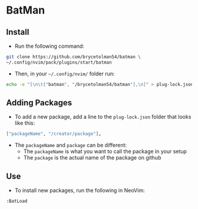 # BatMan

## Install

- Run the following command:

```sh
git clone https://github.com/brycetolman54/batman \
~/.config/nvim/pack/plugins/start/batman
```

- Then, in your `~/.config/nvim/` folder run:

```sh
echo -e "[\n\t["batman", "/brycetolman54/batman"],\n]" > plug-lock.json
```

## Adding Packages

- To add a new package, add a line to the `plug-lock.json` folder that looks like this:

```json
["packageName", "/creator/package"],
```
- The `packageName` and `package` can be different:
    - The `packageName` is what you want to call the package in your setup
    - The `package` is the actual name of the package on github

## Use

- To install new packages, run  the following in NeoVim:

```vim
:BatLoad
```
